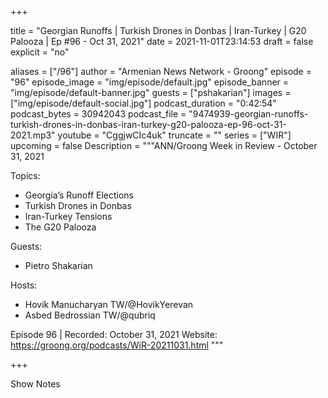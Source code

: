 
+++

title = "Georgian Runoffs | Turkish Drones in Donbas | Iran-Turkey | G20 Palooza | Ep #96 - Oct 31, 2021"
date = 2021-11-01T23:14:53
draft = false
explicit = "no"

aliases = ["/96"]
author = "Armenian News Network - Groong"
episode = "96"
episode_image = "img/episode/default.jpg"
episode_banner = "img/episode/default-banner.jpg"
guests = ["pshakarian"]
images = ["img/episode/default-social.jpg"]
podcast_duration = "0:42:54"
podcast_bytes = 30942043
podcast_file = "9474939-georgian-runoffs-turkish-drones-in-donbas-iran-turkey-g20-palooza-ep-96-oct-31-2021.mp3"
youtube = "CggjwCIc4uk"
truncate = ""
series = ["WIR"]
upcoming = false
Description = """ANN/Groong Week in Review - October 31, 2021

Topics:
* Georgia’s Runoff Elections
* Turkish Drones in Donbas
* Iran-Turkey Tensions
* The G20 Palooza

Guests:
* Pietro Shakarian

Hosts:
* Hovik Manucharyan TW/@HovikYerevan
* Asbed Bedrossian TW/@qubriq


Episode 96 | Recorded: October 31, 2021
Website: https://groong.org/podcasts/WiR-20211031.html
"""

+++

Show Notes

